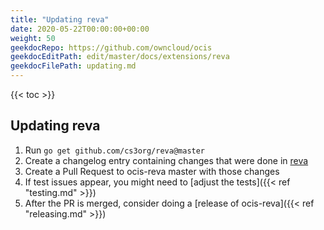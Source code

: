 ```yaml
---
title: "Updating reva"
date: 2020-05-22T00:00:00+00:00
weight: 50
geekdocRepo: https://github.com/owncloud/ocis
geekdocEditPath: edit/master/docs/extensions/reva
geekdocFilePath: updating.md
---
```


{{< toc >}}

## Updating reva

1. Run `go get github.com/cs3org/reva@master`
2. Create a changelog entry containing changes that were done in [reva](https://github.com/cs3org/reva/commits/master)
3. Create a Pull Request to ocis-reva master with those changes
4. If test issues appear, you might need to [adjust the tests]({{< ref "testing.md" >}})
5. After the PR is merged, consider doing a [release of ocis-reva]({{< ref "releasing.md" >}})

